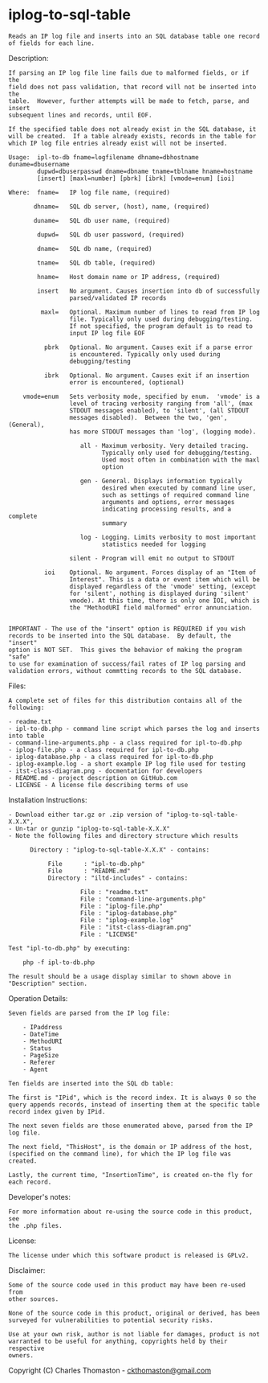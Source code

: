 iplog-to-sql-table
==================

    Reads an IP log file and inserts into an SQL database table one record of fields for each line.
        
Description:

    If parsing an IP log file line fails due to malformed fields, or if the 
    field does not pass validation, that record will not be inserted into the
    table.  However, further attempts will be made to fetch, parse, and insert
    subsequent lines and records, until EOF.
    
    If the specified table does not already exist in the SQL database, it
    will be created.  If a table already exists, records in the table for
    which IP log file entries already exist will not be inserted.
    
    Usage:  ipl-to-db fname=logfilename dhname=dbhostname duname=dbusername
            dupwd=dbuserpasswd dname=dbname tname=tblname hname=hostname
            [insert] [maxl=number] [pbrk] [ibrk] [vmode=enum] [ioi]
    
    Where:  fname=   IP log file name, (required)
    
           dhname=   SQL db server, (host), name, (required)
           
           duname=   SQL db user name, (required)
           
            dupwd=   SQL db user password, (required)
            
            dname=   SQL db name, (required)
            
            tname=   SQL db table, (required)
            
            hname=   Host domain name or IP address, (required)
            
            insert   No argument. Causes insertion into db of successfully
                     parsed/validated IP records
                     
             maxl=   Optional. Maximum number of lines to read from IP log
                     file. Typically only used during debugging/testing.
                     If not specified, the program default is to read to
                     input IP log file EOF
                     
              pbrk   Optional. No argument. Causes exit if a parse error
                     is encountered. Typically only used during
                     debugging/testing
                     
              ibrk   Optional. No argument. Causes exit if an insertion
                     error is encountered, (optional)
                     
        vmode=enum   Sets verbosity mode, specified by enum.  'vmode' is a
                     level of tracing verbosity ranging from 'all', (max
                     STDOUT messages enabled), to 'silent', (all STDOUT
                     messages disabled).  Between the two, 'gen', (General),
                     has more STDOUT messages than 'log', (logging mode).
                     
                        all - Maximum verbosity. Very detailed tracing.
                              Typically only used for debugging/testing.
                              Used most often in combination with the maxl
                              option
                              
                        gen - General. Displays information typically
                              desired when executed by command line user,
                              such as settings of required command line
                              arguments and options, error messages
                              indicating processing results, and a complete
                              summary  
                              
                        log - Logging. Limits verbosity to most important
                              statistics needed for logging  
                              
                     silent - Program will emit no output to STDOUT
                     
              ioi    Optional. No argument. Forces display of an "Item of
                     Interest". This is a data or event item which will be
                     displayed regardless of the 'vmode' setting, (except
                     for 'silent', nothing is displayed during 'silent'
                     vmode). At this time, there is only one IOI, which is
                     the "MethodURI field malformed" error annunciation.
    
    
    IMPORTANT - The use of the "insert" option is REQUIRED if you wish
    records to be inserted into the SQL database.  By default, the "insert"
    option is NOT SET.  This gives the behavior of making the program "safe"
    to use for examination of success/fail rates of IP log parsing and
    validation errors, without commtting records to the SQL database.
    
Files:

    A complete set of files for this distribution contains all of the following:
    
    - readme.txt
    - ipl-to-db.php - command line script which parses the log and inserts into table
    - command-line-arguments.php - a class required for ipl-to-db.php
    - iplog-file.php - a class required for ipl-to-db.php
    - iplog-database.php - a class required for ipl-to-db.php
    - iplog-example.log - a short example IP log file used for testing
    - itst-class-diagram.png - docmentation for developers
    - README.md - project description on GitHub.com
    - LICENSE - A license file describing terms of use
    
Installation Instructions:

    - Download either tar.gz or .zip version of "iplog-to-sql-table-X.X.X",
    - Un-tar or gunzip "iplog-to-sql-table-X.X.X"
    - Note the following files and directory structure which results
    
          Directory : "iplog-to-sql-table-X.X.X" - contains:
          
               File      : "ipl-to-db.php"
               File      : "README.md"
               Directory : "iltd-includes" - contains:
               
                        File : "readme.txt"
                        File : "command-line-arguments.php"
                        File : "iplog-file.php"
                        File : "iplog-database.php"
                        File : "iplog-example.log"
                        File : "itst-class-diagram.png"
                        File : "LICENSE"
    
    Test "ipl-to-db.php" by executing:
    
        php -f ipl-to-db.php
        
    The result should be a usage display similar to shown above in
    "Description" section.
    
Operation Details:

    Seven fields are parsed from the IP log file:

        - IPaddress
        - DateTime
        - MethodURI
        - Status
        - PageSize
        - Referer
        - Agent

    Ten fields are inserted into the SQL db table:

    The first is "IPid", which is the record index. It is always 0 so the
    query appends records, instead of inserting them at the specific table
    record index given by IPid.

    The next seven fields are those enumerated above, parsed from the IP
    log file.

    The next field, "ThisHost", is the domain or IP address of the host,
    (specified on the command line), for which the IP log file was created. 

    Lastly, the current time, "InsertionTime", is created on-the fly for
    each record.

Developer's notes:

    For more information about re-using the source code in this product, see
    the .php files.
    
License:

    The license under which this software product is released is GPLv2.  

Disclaimer:

    Some of the source code used in this product may have been re-used from
    other sources.
    
    None of the source code in this product, original or derived, has been
    surveyed for vulnerabilities to potential security risks.
    
    Use at your own risk, author is not liable for damages, product is not
    warranted to be useful for anything, copyrights held by their respective
    owners.


Copyright (C) Charles Thomaston - ckthomaston@gmail.com
